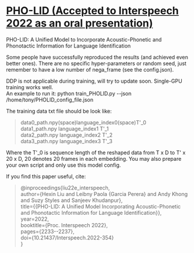 # [PHO-LID (Accepted to Interspeech 2022 as an oral presentation)](https://www.isca-speech.org/archive/interspeech_2022/liu22e_interspeech.html)
PHO-LID: A Unified Model to Incorporate Acoustic-Phonetic and Phonotactic Information for Language Identification  

Some people have successfully reproduced the results (and achieved even better ones). There are no specific hyper-parameters or random seed, just remember to have a low number of nega_frame (see the config.json).  
  
DDP is not applicable during training, will try to update soon. Single-GPU training works well.  
An example to run it:
python train_PHOLID.py --json /home/tony/PHOLID_config_file.json  
   
The training data txt file should be look like:  
>data0_path.npy(space)language_index0(space)T'_0  
data1_path.npy language_index1 T'_1  
data2_path.npy language_index2 T'_2  
data3_path.npy language_index3 T'_3  

Where the T'_0 is sequence length of the reshaped data from T x D to T' x 20 x D, 20 denotes 20 frames in each embedding. You may also prepare your own script and only use this model config.  

If you find this paper useful, cite:  
>@inproceedings{liu22e_interspeech,  
  author={Hexin Liu and Leibny Paola {Garcia Perera} and Andy Khong and Suzy Styles and Sanjeev Khudanpur},  
  title={{PHO-LID: A Unified Model Incorporating Acoustic-Phonetic and Phonotactic Information for Language Identification}},  
  year=2022,  
  booktitle={Proc. Interspeech 2022},  
  pages={2233--2237},  
  doi={10.21437/Interspeech.2022-354}  
}
